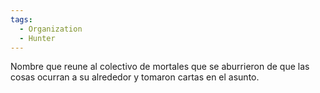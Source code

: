 ```yaml
---
tags:
  - Organization
  - Hunter
---
```

Nombre que reune al colectivo de mortales que se aburrieron de que las cosas ocurran a su alrededor y tomaron cartas en el asunto.